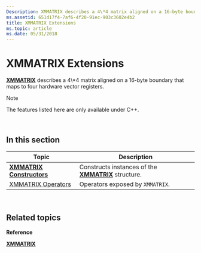 ```yaml
---
Description: XMMATRIX describes a 4\*4 matrix aligned on a 16-byte boundary that maps to four hardware vector registers.
ms.assetid: 651d17f4-7af6-4f20-91ec-903c3602e4b2
title: XMMATRIX Extensions
ms.topic: article
ms.date: 05/31/2018
---
```


# XMMATRIX Extensions

[**XMMATRIX**](https://msdn.microsoft.com/en-us/library/Ee419959(v=VS.85).aspx) describes a 4\*4 matrix aligned on a 16-byte boundary that maps to four hardware vector registers.

> [!Note]  
> The features listed here are only available under C++.

 

## In this section



| Topic                                                       | Description                                                                     |
|-------------------------------------------------------------|---------------------------------------------------------------------------------|
| [**XMMATRIX Constructors**](xmmatrix-ctor.md)<br/>   | Constructs instances of the [**XMMATRIX**](https://msdn.microsoft.com/en-us/library/Ee419959(v=VS.85).aspx) structure. <br/> |
| [XMMATRIX Operators](ovw-xmmatrix-operators.md)<br/> | Operators exposed by `XMMATRIX`.<br/>                                     |



 

## Related topics

<dl> <dt>

**Reference**
</dt> <dt>

[**XMMATRIX**](https://msdn.microsoft.com/en-us/library/Ee419959(v=VS.85).aspx)
</dt> </dl>

 

 




